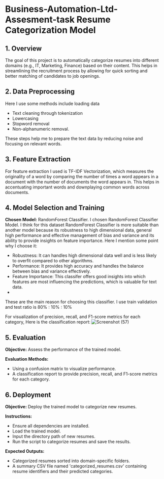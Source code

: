 # Business-Automation-Ltd-Assesment-task Resume Categorization Model

## 1. Overview
The goal of this project is to automatically categorize resumes into different domains (e.g., IT, Marketing, Finance) based on their content. This helps in streamlining the recruitment process by allowing for quick sorting and better matching of candidates to job openings.

## 2. Data Preprocessing
Here I use some methods include loading data
- Text cleaning through tokenization
-	Lowercasing
-	Stopword removal
-	Non-alphanumeric removal.
  
These steps help me to prepare the text data by reducing noise and focusing on relevant words.



## 3. Feature Extraction
For feature extraction I used is TF-IDF Vectorization, which measures the originality of a word by comparing the number of times a word appears in a document with the number of documents the word appears in. This helps in accentuating important words and downplaying common words across documents.

## 4. Model Selection and Training

**Chosen Model:** RandomForest Classifier. 
I chosen RandomForest Classifier Model. I think for this dataset RandomForest Classifier is more suitable than another model because  its robustness to high dimensional data, general high performance and effective management of bias and variance and its ability to provide insights on feature importance. Here I mention some point why I choose it:
-	Robustness: It can handles high dimensional data well and is less likely to overfit compared to other algorithms.
-	Performance: It provides high accuracy and handles the balance between bias and variance effectively.
-	Feature Importance:  This classifer offers good insights into which features are most influencing the predictions, which is valuable for text data.
-	
These are the main reason for choosing this classifier.
I use train validation and test ratio is 80% : 10% : 10%

For visualization of precision, recall, and F1-score metrics for each category,
Here is the classification report:
![Screenshot (57)](https://github.com/user-attachments/assets/f2779cfd-001a-42c1-a7ee-eda61dd1131a)



## 5. Evaluation
**Objective:** Assess the performance of the trained model.

**Evaluation Methods:**
- Using a confusion matrix to visualize performance.
- A classification report to provide precision, recall, and F1-score metrics for each category.

## 6. Deployment
**Objective:** Deploy the trained model to categorize new resumes.

**Instructions:**
- Ensure all dependencies are installed.
- Load the trained model.
- Input the directory path of new resumes.
- Run the script to categorize resumes and save the results.

**Expected Outputs:**
- Categorized resumes sorted into domain-specific folders.
- A summary CSV file named 'categorized_resumes.csv' containing resume identifiers and their predicted categories.
